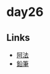 # day26

## Links

- [阿法](https://rabbittee.github.io/JavaScript30/day26/alpha/dist/)
- [鉛筆](https://rabbittee.github.io/JavaScript30/day26/pencil/)

